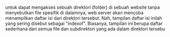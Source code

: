 untuk dapat mengakses sebuah direktori (folder) di sebuah website tanpa menyebutkan file spesifik di dalamnya, web server akan mencoba menampilkan daftar isi dari direktori tersebut. Nah, tampilan daftar isi inilah yang sering disebut sebagai "indexof". Biasanya, tampilan ini berupa daftar sederhana dari semua file dan subdirektori yang ada dalam direktori tersebu
